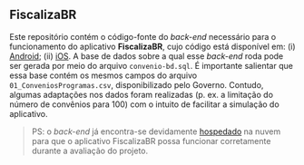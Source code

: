 ## FiscalizaBR
Este repositório contém o código-fonte do *back-end* necessário para o funcionamento do aplicativo **FiscalizaBR**, cujo código está disponível em: (i) [Android](https://gitlab.com/fiscalizabr/app-fiscalizabr-android); (ii) [iOS](https://gitlab.com/fiscalizabr/app-fiscalizabr-ios).
A base de dados sobre a qual esse *back-end* roda pode ser gerada por meio do arquivo `convenio-bd.sql`. 
É importante salientar que essa base contém os mesmos campos do arquivo `01_ConveniosProgramas.csv`, disponibilizado pelo Governo. Contudo, algumas adaptações nos dados foram realizadas (p. ex. a limitação do número de convênios para 100) com o intuito de facilitar a simulação do aplicativo.
> PS: o *back-end* já encontra-se devidamente [hospedado](http://fiscalizabr-dccufla.rhcloud.com/convenios/700012) na nuvem para que o aplicativo FiscalizaBR possa funcionar corretamente durante a avaliação do projeto.
